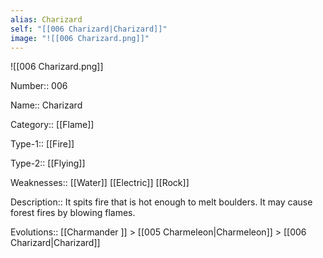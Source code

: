 ```yaml
---
alias: Charizard
self: "[[006 Charizard|Charizard]]"
image: "![[006 Charizard.png]]"
---
```


![[006 Charizard.png]]

Number:: 006

Name:: Charizard

Category:: [[Flame]]

Type-1:: [[Fire]]

Type-2:: [[Flying]]

Weaknesses:: [[Water]] [[Electric]] [[Rock]]

Description:: It spits fire that is hot enough to melt boulders. It may cause forest fires by blowing flames.

Evolutions:: [[Charmander ]] > [[005 Charmeleon|Charmeleon]] > [[006 Charizard|Charizard]]